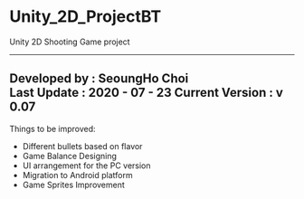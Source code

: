 # Unity_2D_ProjectBT
Unity 2D Shooting Game project

-----------------------------------------------------------------------
Developed by : SeoungHo Choi      
Last Update : 2020 - 07 - 23
Current Version : v 0.07    
-----------------------------------------------------------------------

Things to be improved:
- Different bullets based on flavor
- Game Balance Designing
- UI arrangement for the PC version
- Migration to Android platform
- Game Sprites Improvement
